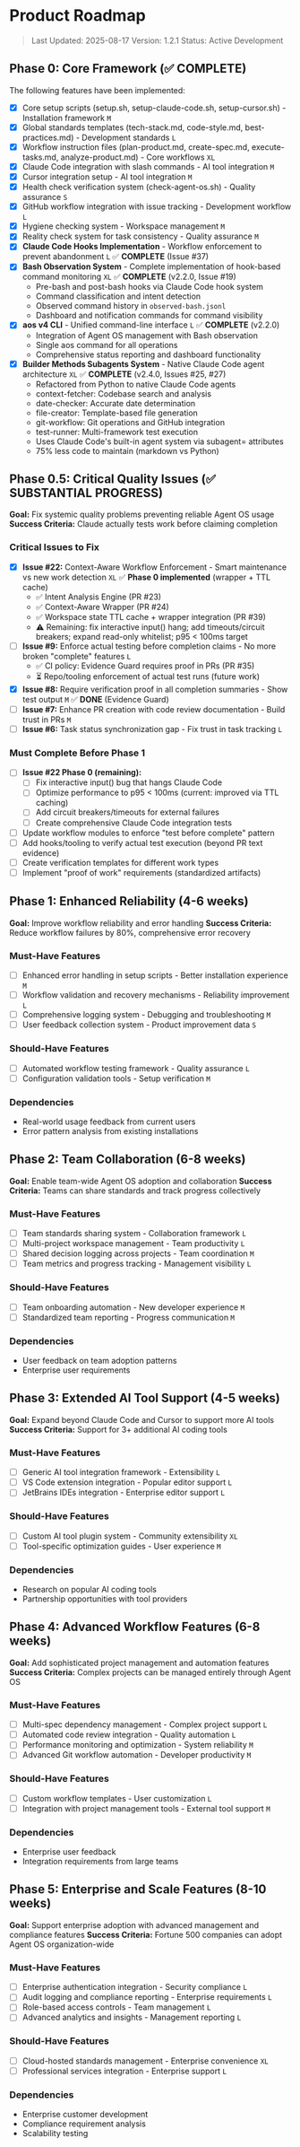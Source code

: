 # Product Roadmap

> Last Updated: 2025-08-17
> Version: 1.2.1
> Status: Active Development

## Phase 0: Core Framework (✅ COMPLETE)

The following features have been implemented:

- [x] Core setup scripts (setup.sh, setup-claude-code.sh, setup-cursor.sh) - Installation framework `M`
- [x] Global standards templates (tech-stack.md, code-style.md, best-practices.md) - Development standards `L`
- [x] Workflow instruction files (plan-product.md, create-spec.md, execute-tasks.md, analyze-product.md) - Core workflows `XL`
- [x] Claude Code integration with slash commands - AI tool integration `M`
- [x] Cursor integration setup - AI tool integration `M`
- [x] Health check verification system (check-agent-os.sh) - Quality assurance `S`
- [x] GitHub workflow integration with issue tracking - Development workflow `L`
- [x] Hygiene checking system - Workspace management `M`
- [x] Reality check system for task consistency - Quality assurance `M`
- [x] **Claude Code Hooks Implementation** - Workflow enforcement to prevent abandonment `L` ✅ **COMPLETE** (Issue #37)
- [x] **Bash Observation System** - Complete implementation of hook-based command monitoring `XL` ✅ **COMPLETE** (v2.2.0, Issue #19)
  - Pre-bash and post-bash hooks via Claude Code hook system
  - Command classification and intent detection
  - Observed command history in `observed-bash.jsonl`
  - Dashboard and notification commands for command visibility
- [x] **aos v4 CLI** - Unified command-line interface `L` ✅ **COMPLETE** (v2.2.0)
  - Integration of Agent OS management with Bash observation
  - Single aos command for all operations
  - Comprehensive status reporting and dashboard functionality
- [x] **Builder Methods Subagents System** - Native Claude Code agent architecture `XL` ✅ **COMPLETE** (v2.4.0, Issues #25, #27)
  - Refactored from Python to native Claude Code agents
  - context-fetcher: Codebase search and analysis
  - date-checker: Accurate date determination
  - file-creator: Template-based file generation
  - git-workflow: Git operations and GitHub integration
  - test-runner: Multi-framework test execution
  - Uses Claude Code's built-in agent system via subagent= attributes
  - 75% less code to maintain (markdown vs Python)

## Phase 0.5: Critical Quality Issues (✅ SUBSTANTIAL PROGRESS)

**Goal:** Fix systemic quality problems preventing reliable Agent OS usage
**Success Criteria:** Claude actually tests work before claiming completion

### Critical Issues to Fix

- [x] **Issue #22:** Context-Aware Workflow Enforcement - Smart maintenance vs new work detection `XL` ✅ **Phase 0 implemented** (wrapper + TTL cache)
  - ✅ Intent Analysis Engine (PR #23)
  - ✅ Context-Aware Wrapper (PR #24)
  - ✅ Workspace state TTL cache + wrapper integration (PR #39)
  - ⚠️ Remaining: fix interactive input() hang; add timeouts/circuit breakers; expand read-only whitelist; p95 < 100ms target
- [ ] **Issue #9:** Enforce actual testing before completion claims - No more broken "complete" features `L`
  - ✅ CI policy: Evidence Guard requires proof in PRs (PR #35)
  - ⏳ Repo/tooling enforcement of actual test runs (future work)
- [x] **Issue #8:** Require verification proof in all completion summaries - Show test output `M` ✅ **DONE** (Evidence Guard)
- [ ] **Issue #7:** Enhance PR creation with code review documentation - Build trust in PRs `M`
- [ ] **Issue #6:** Task status synchronization gap - Fix trust in task tracking `L`

### Must Complete Before Phase 1

- [ ] **Issue #22 Phase 0 (remaining):**
  - [ ] Fix interactive input() bug that hangs Claude Code
  - [ ] Optimize performance to p95 < 100ms (current: improved via TTL caching)
  - [ ] Add circuit breakers/timeouts for external failures
  - [ ] Create comprehensive Claude Code integration tests
- [ ] Update workflow modules to enforce "test before complete" pattern
- [ ] Add hooks/tooling to verify actual test execution (beyond PR text evidence)
- [ ] Create verification templates for different work types
- [ ] Implement "proof of work" requirements (standardized artifacts)

## Phase 1: Enhanced Reliability (4-6 weeks)

**Goal:** Improve workflow reliability and error handling
**Success Criteria:** Reduce workflow failures by 80%, comprehensive error recovery

### Must-Have Features

- [ ] Enhanced error handling in setup scripts - Better installation experience `M`
- [ ] Workflow validation and recovery mechanisms - Reliability improvement `L`
- [ ] Comprehensive logging system - Debugging and troubleshooting `M`
- [ ] User feedback collection system - Product improvement data `S`

### Should-Have Features

- [ ] Automated workflow testing framework - Quality assurance `L`
- [ ] Configuration validation tools - Setup verification `M`

### Dependencies

- Real-world usage feedback from current users
- Error pattern analysis from existing installations

## Phase 2: Team Collaboration (6-8 weeks)

**Goal:** Enable team-wide Agent OS adoption and collaboration
**Success Criteria:** Teams can share standards and track progress collectively

### Must-Have Features

- [ ] Team standards sharing system - Collaboration framework `L`
- [ ] Multi-project workspace management - Team productivity `L`
- [ ] Shared decision logging across projects - Team coordination `M`
- [ ] Team metrics and progress tracking - Management visibility `L`

### Should-Have Features

- [ ] Team onboarding automation - New developer experience `M`
- [ ] Standardized team reporting - Progress communication `M`

### Dependencies

- User feedback on team adoption patterns
- Enterprise user requirements

## Phase 3: Extended AI Tool Support (4-5 weeks)

**Goal:** Expand beyond Claude Code and Cursor to support more AI tools
**Success Criteria:** Support for 3+ additional AI coding tools

### Must-Have Features

- [ ] Generic AI tool integration framework - Extensibility `L`
- [ ] VS Code extension integration - Popular editor support `L`
- [ ] JetBrains IDEs integration - Enterprise editor support `L`

### Should-Have Features

- [ ] Custom AI tool plugin system - Community extensibility `XL`
- [ ] Tool-specific optimization guides - User experience `M`

### Dependencies

- Research on popular AI coding tools
- Partnership opportunities with tool providers

## Phase 4: Advanced Workflow Features (6-8 weeks)

**Goal:** Add sophisticated project management and automation features
**Success Criteria:** Complex projects can be managed entirely through Agent OS

### Must-Have Features

- [ ] Multi-spec dependency management - Complex project support `L`
- [ ] Automated code review integration - Quality automation `L`
- [ ] Performance monitoring and optimization - System reliability `M`
- [ ] Advanced Git workflow automation - Developer productivity `M`

### Should-Have Features

- [ ] Custom workflow templates - User customization `L`
- [ ] Integration with project management tools - External tool support `M`

### Dependencies

- Enterprise user feedback
- Integration requirements from large teams

## Phase 5: Enterprise and Scale Features (8-10 weeks)

**Goal:** Support enterprise adoption with advanced management and compliance features
**Success Criteria:** Fortune 500 companies can adopt Agent OS organization-wide

### Must-Have Features

- [ ] Enterprise authentication integration - Security compliance `L`
- [ ] Audit logging and compliance reporting - Enterprise requirements `L`
- [ ] Role-based access controls - Team management `L`
- [ ] Advanced analytics and insights - Management reporting `L`

### Should-Have Features

- [ ] Cloud-hosted standards management - Enterprise convenience `XL`
- [ ] Professional services integration - Enterprise support `L`

### Dependencies

- Enterprise customer development
- Compliance requirement analysis
- Scalability testing
